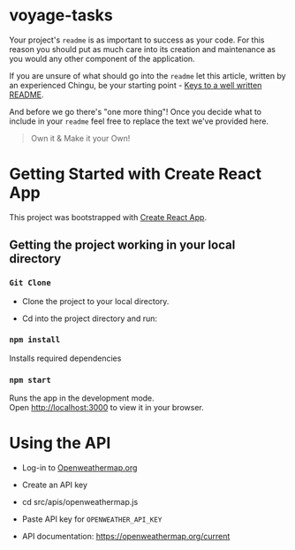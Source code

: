 # voyage-tasks

Your project's `readme` is as important to success as your code. For
this reason you should put as much care into its creation and maintenance
as you would any other component of the application.

If you are unsure of what should go into the `readme` let this article,
written by an experienced Chingu, be your starting point -
[Keys to a well written README](https://tinyurl.com/yk3wubft).

And before we go there's "one more thing"! Once you decide what to include
in your `readme` feel free to replace the text we've provided here.

> Own it & Make it your Own!

# Getting Started with Create React App

This project was bootstrapped with [Create React App](https://github.com/facebook/create-react-app).

## Getting the project working in your local directory

### `Git Clone`

- Clone the project to your local directory.

- Cd into the project directory and run:

### `npm install`

Installs required dependencies

### `npm start`

Runs the app in the development mode.\
Open [http://localhost:3000](http://localhost:3000) to view it in your browser.

# Using the API

- Log-in to [Openweathermap.org](https://openweathermap.org/)

- Create an API key

- cd src/apis/openweathermap.js

- Paste API key for `OPENWEATHER_API_KEY`

- API documentation: https://openweathermap.org/current
